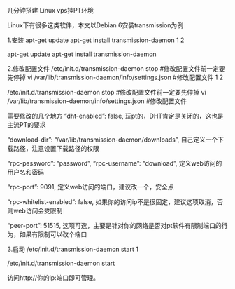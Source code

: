 
几分钟搭建 Linux vps挂PT环境

Linux下有很多这类软件，本文以Debian 6安装transmission为例

1.安装
apt-get update apt-get install transmission-daemon
1
2
        
apt-get update
apt-get install transmission-daemon

2.修改配置文件
/etc/init.d/transmission-daemon stop #修改配置文件前一定要先停掉 vi /var/lib/transmission-daemon/info/settings.json #修改配置文件
1
2
        
/etc/init.d/transmission-daemon stop   #修改配置文件前一定要先停掉
vi /var/lib/transmission-daemon/info/settings.json    #修改配置文件

需要修改的几个地方
“dht-enabled”: false,
玩pt的，DHT肯定是关闭的，这也是主流PT的要求

“download-dir”: “/var/lib/transmission-daemon/downloads”,
自己定义一个下载路径，注意设置下载路径的权限

“rpc-password”: “password”,
“rpc-username”: “download”,
定义web访问的用户名和密码

“rpc-port”: 9091,
定义web访问的端口，建议改一个，安全点

“rpc-whitelist-enabled”: false,
如果你的访问ip不是很固定，建议这项取消，否则web访问会受限制

“peer-port”: 51515,
这项可选，主要是针对你的网络是否对pt软件有限制端口的行为，如果有限制可以改个端口

3.启动
/etc/init.d/transmission-daemon start
1
        
/etc/init.d/transmission-daemon start

访问http://你的ip:端口即可管理。
